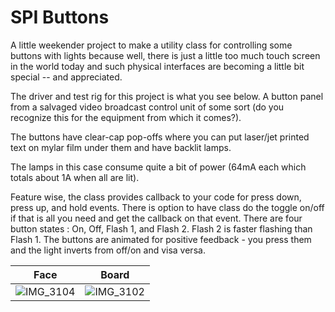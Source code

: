 # SPI Buttons

A little weekender project to make a utility class for controlling some buttons with lights because well, there is just a little too much touch screen in the world today and such physical interfaces are becoming a little bit special -- and appreciated.

The driver and test rig for this project is what you see below.  A button panel from a salvaged video broadcast control unit of some sort (do you recognize this for the equipment from which it comes?).

The buttons have clear-cap pop-offs where you can put laser/jet printed text on mylar film under them and have backlit lamps.

The lamps in this case consume quite a bit of power (64mA each which totals about 1A when all are lit).

Feature wise, the class provides callback to your code for press down, press up, and hold events.  There is option to have class do the toggle on/off if that is all you need and get the callback on that event.  There are four button states : On, Off, Flash 1, and Flash 2.  Flash 2 is faster flashing than Flash 1.  The buttons are animated for positive feedback - you press them and the light inverts from off/on and visa versa.

|Face|Board|
|----|-----|
|![IMG_3104](https://user-images.githubusercontent.com/25204173/119839212-01f25380-bed2-11eb-9abd-892c1008feb9.jpg)|![IMG_3102](https://user-images.githubusercontent.com/25204173/119839379-1fbfb880-bed2-11eb-9607-0ee061cb1d42.jpg)|
